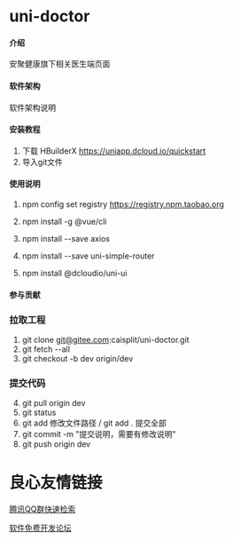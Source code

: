 # uni-doctor

#### 介绍
安聚健康旗下相关医生端页面

#### 软件架构
软件架构说明


#### 安装教程

1. 下载 HBuilderX https://uniapp.dcloud.io/quickstart
2. 导入git文件

#### 使用说明

1. npm config set registry https://registry.npm.taobao.org

2. npm install -g @vue/cli
3. npm install --save axios
4. npm install --save uni-simple-router
5. npm install @dcloudio/uni-ui


#### 参与贡献

### 拉取工程
1. git clone git@gitee.com:caisplit/uni-doctor.git
2. git fetch --all
3. git checkout -b dev origin/dev 

### 提交代码
4. git pull origin dev 
5. git status
5. git add 修改文件路径 / git add . 提交全部
6. git commit -m "提交说明，需要有修改说明"
7. git push origin dev 



 # 良心友情链接

[腾讯QQ群快速检索](http://u.720life.cn/s/8cf73f7c)

[软件免费开发论坛](http://u.720life.cn/s/bbb01dc0)